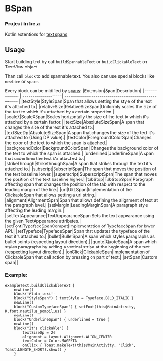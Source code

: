 # BSpan
### Project in beta
Kotlin extentions for [text spans](https://developer.android.com/guide/topics/text/spans)

## Usage
Start building text by call `buildSpannableText` or `buildClickableText` on TextView object.

Than call `block` to add spannable text. You also can use special blocks like `newLine` or `space`.

Every block can be midified by [spans](https://developer.android.com/reference/android/text/style/package-summary):
|Extension|Span|Description|
| ------------- | --------------------| ------------------------------------------------------|
|textStyle|StyleSpan|Span that allows setting the style of the text it's attached to.|
|relativeSize|RelativeSizeSpan|Uniformly scales the size of the text to which it's attached by a certain proportion.|
|scaleX|ScaleXSpan|Scales horizontally the size of the text to which it's attached by a certain factor.|
|textSize|AbsoluteSizeSpan|A span that changes the size of the text it's attached to.|
|textSizeDp|AbsoluteSizeSpan|A span that changes the size of the text it's attached to (Using DP value).|
|textColor|ForegroundColorSpan|Changes the color of the text to which the span is attached.|
|backgroundColor|BackgroundColorSpan| Changes the background color of the text to which the span is attached.|
|underlined|UnderlineSpan|A span that underlines the text it's attached to.|
|strikeThrough|StrikethroughSpan|A span that strikes through the text it's attached to.|
|subscript|SubscriptSpan|The span that moves the position of the text baseline lower.|
|superscript|SuperscriptSpan|The span that moves the position of the text baseline higher.|
|tabStop|TabStopSpan|Paragraph affecting span that changes the position of the tab with respect to the leading margin of the line.|
|url|URLSpan|Implementation of the ClickableSpan that allows setting a url string.|
|alignment|AlignmentSpan|Span that allows defining the alignment of text at the paragraph level.|
|setMargin|LeadingMarginSpan|A paragraph style affecting the leading margin.|
|setTextAppearance|TextAppearanceSpan|Sets the text appearance using the given TextAppearance attributes.|
|setFont|TypefaceSpanCompat|Implementation of TypefaceSpan for lower API.|
|setTypeface|TypefaceSpan|Span that updates the typeface of the text it's attached to.|
|bullet|BulletSpan|A span which styles paragraphs as bullet points (respecting layout direction).|
|quote|QuoteSpan|A span which styles paragraphs by adding a vertical stripe at the beginning of the text (respecting layout direction).|
|onClick|ClickableSpan|Implementation of ClickableSpan that call action by pressing on part of text.|
|setSpan|Custom span||


### Example:
```
exampleText.buildClickableText {
    newLine()
    block("Plain text")
    block("StyleSpan") { textStyle = Typeface.BOLD_ITALIC }
    newLine()
    block("CustomTypefaceSpan") { setFont(this@MainActivity, R.font.nautilus_pompilius) }
    newLine()
    block("UnderlineSpan") { underlined = true }
    newLine()
    block("It's clickable") {
        textSizeDp = 24
        alignment = Layout.Alignment.ALIGN_CENTER
        textColor = Color.MAGENTA
        onClick { Toast.makeText(this@MainActivity, "Click", Toast.LENGTH_SHORT).show() }
    }
```
